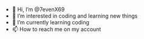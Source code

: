 - 👋 Hi, I’m @7evenX69
- 👀 I’m interested in coding and learning new things 
- 🌱 I’m currently learning coding 
- 📫 How to reach me on my account 
